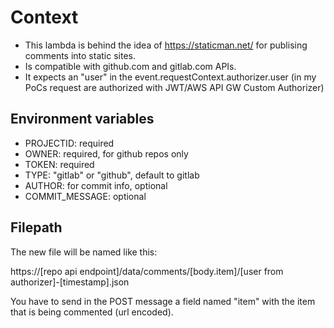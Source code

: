 # Context

* This lambda is behind the idea of https://staticman.net/ for publising comments into static sites.
* Is compatible with github.com and gitlab.com APIs.
* It expects an "user" in the event.requestContext.authorizer.user (in my PoCs request are authorized with JWT/AWS API GW Custom Authorizer)

## Environment variables

* PROJECTID: required
* OWNER: required, for github repos only
* TOKEN: required
* TYPE: "gitlab" or "github", default to gitlab
* AUTHOR: for commit info, optional
* COMMIT_MESSAGE: optional

## Filepath

The new file will be named like this:

https://[repo api endpoint]/data/comments/[body.item]/[user from authorizer]-[timestamp].json

You have to send in the POST message a field named "item" with the item that is being commented (url encoded).
